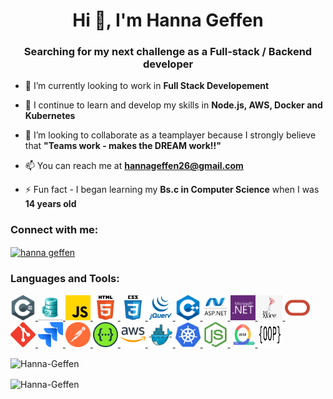 <h1 align="center">Hi 👋, I'm Hanna Geffen</h1>
<h3 align="center">Searching for my next challenge as a Full-stack / Backend developer</h3>

- 🔭 I’m currently looking to work in **Full Stack Developement**

- 🌱 I continue to learn and develop my skills in **Node.js, AWS, Docker and Kubernetes**

- 👯 I’m looking to collaborate as a teamplayer because I strongly believe that **"Teams work - makes the DREAM work!!"**

<!---
- 👨‍💻 All of my projects are available at [My Portfolio](https://Hanna-Geffen.github.io/portfolio/)
--->
- 📫 You can reach me at **hannageffen26@gmail.com**

- ⚡ Fun fact - I began learning my **Bs.c in Computer Science** when I was **14 years old**

<h3 align="left">Connect with me:</h3>
<p align="left">
<a href="https://www.linkedin.com/in/hanna-geffen-9b253599/" target="blank"><img align="center" src="https://raw.githubusercontent.com/rahuldkjain/github-profile-readme-generator/master/src/images/icons/Social/linked-in-alt.svg" alt="hanna geffen" height="30" width="40" /></a>
</p>

<h3 align="left">Languages and Tools:</h3>
<p align="left">
  <a href="https://learn.microsoft.com/en-us/dotnet/csharp/" target="_blank" rel="noreferrer"> <img src="https://raw.githubusercontent.com/Hanna-Geffen/Hanna-Geffen/main/csharp.svg" alt="C#" width="40" height="40"/> </a>
  <a href="https://www.w3schools.com/sql/sql_intro.asp" target="_blank" rel="noreferrer"> <img src="https://raw.githubusercontent.com/Hanna-Geffen/Hanna-Geffen/main/sql.jpg" alt="SQL" width="40" height="40"/> </a>
  <a href="https://developer.mozilla.org/en-US/docs/Web/JavaScript" target="_blank" rel="noreferrer"> <img src="https://raw.githubusercontent.com/Hanna-Geffen/Hanna-Geffen/main/javascript.svg" alt="Javascript" width="40" height="40"/>
  <a href="https://www.w3.org/html/" target="_blank" rel="noreferrer"> <img src="https://raw.githubusercontent.com/Hanna-Geffen/Hanna-Geffen/main/html5.svg" alt="HTML5" width="40" height="40"/> </a>
  <a href="https://www.w3schools.com/css/" target="_blank" rel="noreferrer"> <img src="https://raw.githubusercontent.com/Hanna-Geffen/Hanna-Geffen/main/css3.svg" alt="CSS3" width="40" height="40"/> </a>
  <a href="https://jquery.com/" target="_blank" rel="noreferrer"> <img src="https://raw.githubusercontent.com/Hanna-Geffen/Hanna-Geffen/main/jquery.webp" alt="jQuery" width="40" height="40"/> </a>
  <a href="https://isocpp.org/" target="_blank" rel="noreferrer"> <img src="https://raw.githubusercontent.com/Hanna-Geffen/Hanna-Geffen/main/cpp.svg" alt="C++" width="40" height="40"/> </a>  
  <a href="https://dotnet.microsoft.com/en-us/apps/aspnet" target="_blank" rel="noreferrer"> <img src="https://raw.githubusercontent.com/Hanna-Geffen/Hanna-Geffen/main/asp_net.png" alt="ASP.Net" width="40" height="40"/> </a>
  <a href="https://dotnet.microsoft.com/en-us/" target="_blank" rel="noreferrer"> <img src="https://raw.githubusercontent.com/Hanna-Geffen/Hanna-Geffen/main/dotnet.svg" alt=".Net" width="40" height="40"/> </a>
  <a href="https://www.microsoft.com/en-us/sql-server/sql-server-downloads" target="_blank" rel="noreferrer"> <img src="https://raw.githubusercontent.com/Hanna-Geffen/Hanna-Geffen/main/sql_server.jpg" alt="SQL Server" width="40" height="40"/> </a>
  <a href="https://www.oracle.com/" target="_blank" rel="noreferrer"> <img src="https://raw.githubusercontent.com/Hanna-Geffen/Hanna-Geffen/main/oracle.svg" alt="ORACLE" width="40" height="40"/> </a>
  <a href="https://git-scm.com/" target="_blank" rel="noreferrer"> <img src="https://raw.githubusercontent.com/Hanna-Geffen/Hanna-Geffen/main/git.svg" alt="Git" width="40" height="40"/> </a>
  <a href="https://jira.atlassian.com/" target="_blank" rel="noreferrer"> <img src="https://raw.githubusercontent.com/Hanna-Geffen/Hanna-Geffen/main/jira.png" alt="Jira" width="40" height="40"/> </a>
  <a href="https://postman.com" target="_blank" rel="noreferrer"> <img src="https://raw.githubusercontent.com/Hanna-Geffen/Hanna-Geffen/main/postman.svg" alt="Postman" width="40" height="40"/> </a>
  <a href="https://swagger.io/" target="_blank" rel="noreferrer"> <img src="https://raw.githubusercontent.com/Hanna-Geffen/Hanna-Geffen/main/swagger.svg" alt="Swagger" width="40" height="40"/> </a>
  <a href="https://aws.amazon.com/" target="_blank" rel="noreferrer"> <img src="https://raw.githubusercontent.com/Hanna-Geffen/Hanna-Geffen/main/aws.svg" alt="AWS" width="40" height="40"/> </a>
  <a href="https://www.docker.com/" target="_blank" rel="noreferrer"> <img src="https://raw.githubusercontent.com/Hanna-Geffen/Hanna-Geffen/main/docker.jpg" alt="Docker" width="40" height="40"/> </a>
  <a href="https://kubernetes.io/" target="_blank" rel="noreferrer"> <img src="https://raw.githubusercontent.com/Hanna-Geffen/Hanna-Geffen/main/kubernetes.svg" alt="Kubernetes" width="40" height="40"/> </a>
  <a href="https://nodejs.org" target="_blank" rel="noreferrer"> <img src="https://raw.githubusercontent.com/Hanna-Geffen/Hanna-Geffen/main/nodejs.svg" alt="Node.js" width="40" height="40"/> </a>
  <a href="https://www.atlassian.com/agile" target="_blank" rel="noreferrer"> <img src="https://raw.githubusercontent.com/Hanna-Geffen/Hanna-Geffen/main/agile.jpg" alt="Agile" width="40" height="40"/> </a>
  <a href="https://www.tutorialspoint.com/design_pattern/index.htm" target="_blank" rel="noreferrer"> <img src="https://raw.githubusercontent.com/Hanna-Geffen/Hanna-Geffen/main/oop.png" alt="OOP" width="40" height="40"/> </a>
</p>

<p><img align="center" src="https://github-readme-stats.vercel.app/api/top-langs?username=Hanna-Geffen&show_icons=true&locale=en&layout=compact" alt="Hanna-Geffen" /></p>

<p><img align="center" src="https://github-readme-streak-stats.herokuapp.com/?user=Hanna-Geffen&" alt="Hanna-Geffen" /></p>


<!---
Hanna-Geffen/Hanna-Geffen is a ✨ special ✨ repository because its `README.md` (this file) appears on your GitHub profile.
You can click the Preview link to take a look at your changes.
--->
